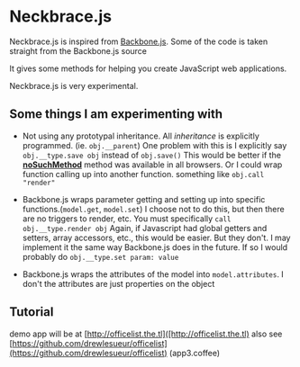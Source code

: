 Neckbrace.js
============

Neckbrace.js is inspired from [Backbone.js](http://documentcloud.github.com/backbone/). Some of the code is taken
straight from the Backbone.js source

It gives some methods for helping you create JavaScript web applications.

Neckbrace.js is very experimental.

Some things I am experimenting with
------------------------------------

* Not using any prototypal inheritance. All *inheritance* is explicitly programmed. (ie. `obj.__parent`)
  One problem with this is I explicitly say `obj.__type.save obj` instead of `obj.save()`
  This would be better if the
  [__noSuchMethod__](https://developer.mozilla.org/en/JavaScript/Reference/Global_Objects/Object/noSuchMethod)
  method was available in all browsers.
  Or I could wrap function calling up into another function. something like `obj.call "render"`
  
* Backbone.js wraps parameter getting and setting up into specific functions.(`model.get`, `model.set`)
  I choose not to do this, but then there are no triggers to render, etc. You must specifically `call obj.__type.render obj`
  Again, if Javascript had global getters and setters, array accessors, etc., this would be easier.
  But they don't.
  I may implement it the same way Backbone.js does in the future. If so I would 
  probably do `obj.__type.set param: value`
  
* Backbone.js wraps the attributes of the model into `model.attributes`. I don't the attributes are
  just properties on the object


    

Tutorial
--------

demo app will be at [http://officelist.the.tl]([http://officelist.the.tl)
also see [https://github.com/drewlesueur/officelist](https://github.com/drewlesueur/officelist)  (app3.coffee)
